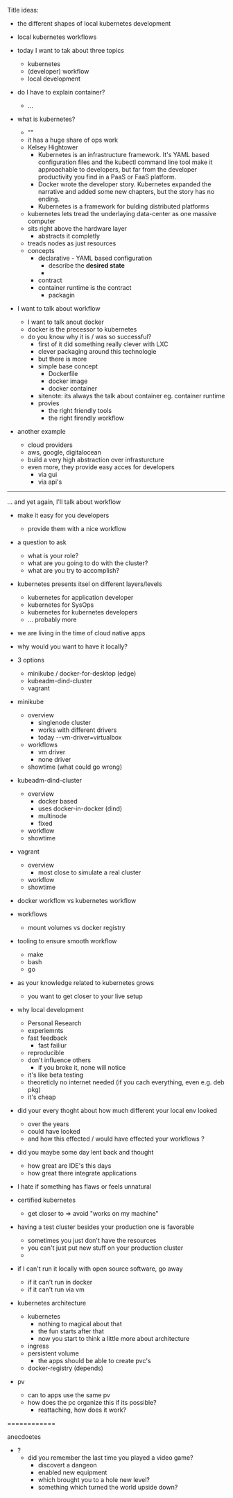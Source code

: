 
Title ideas:
- the different shapes of local kubernetes development
- local kubernetes workflows

- today I want to tak about three topics
    - kubernetes
    - (developer) workflow
    - local development

- do I have to explain container?
    - ...

- what is kubernetes?
    - "" 
    - it has a huge share of ops work
    - Kelsey Hightower
        - Kubernetes is an infrastructure framework. It's YAML based configuration files and the kubectl command line tool make it approachable to developers, but far from the developer productivity you find in a PaaS or FaaS platform.
        - Docker wrote the developer story. Kubernetes expanded the narrative and added some new chapters, but the story has no ending.
        - Kubernetes is a framework for bulding distributed platforms
    - kubernetes lets tread the underlaying data-center as one massive computer
    - sits right above the hardware layer
        - abstracts it completly
    - treads nodes as just resources
    - concepts
        - declarative - YAML based configuration
            - describe the **desired state**
            - 
        - contract
        - container runtime is the contract
            - packagin

- I want to talk about workflow
    - I want to talk anout docker
    - docker is the precessor to kubernetes
    - do you know why it is / was so successful?
        - first of it did something really clever with LXC
        - clever packaging around this technologie
        - but there is more
        - simple base concept
            - Dockerfile
            - docker image
            - docker container
        - sitenote: its always the talk about container eg. container runtime
        - provies
            - the right friendly tools
            - the right firendly workflow

- another example
    - cloud providers
    - aws, google, digitalocean
    - build a very high abstraction over infrasturcture
    - even more, they provide easy acces for developers
        - via gui
        - via api's

-----

... and yet again, I'll talk about workflow
- make it easy for you developers
    - provide them with a nice workflow

- a question to ask
    - what is your role?
    - what are you going to do with the cluster?
    - what are you try to accomplish?

- kubernetes presents itsel on different layers/levels
    - kubernetes for application developer
    - kubernetes for SysOps
    - kubernetes for kubernetes developers
    - ... probably more 

- we are living in the time of cloud native apps

- why would you want to have it locally?

- 3 options
    - minikube / docker-for-desktop (edge)
    - kubeadm-dind-cluster
    - vagrant

- minikube
    - overview
        - singlenode cluster
        - works with different drivers
        - today --vm-driver=virtualbox
    - workflows
        - vm driver
        - none driver
    - showtime (what could go wrong)

- kubeadm-dind-cluster
    - overview
        - docker based
        - uses docker-in-docker (dind)
        - multinode
        - fixed
    - workflow
    - showtime

- vagrant
    - overview
        - most close to simulate a real cluster
    - workflow
    - showtime

- docker workflow vs kubernetes workflow

- workflows
    - mount volumes vs docker registry

- tooling to ensure smooth workflow
    - make
    - bash
    - go




- as your knowledge related to kubernetes grows
    - you want to get closer to your live setup






- why local development
    - Personal Research
    - experiemnts
    - fast feedback
        - fast failiur
    - reproducible
    - don't influence others
        - if you broke it, none will notice
    - it's like beta testing
    - theoreticly no internet needed (if you cach everything, even e.g. deb pkg)
    - it's cheap

- did your every thoght about how much different your local env looked
    - over the years
    - could have looked
    - and how this effected / would have effected your workflows ?

- did you maybe some day lent back and thought
    - how great are IDE's this days
    - how great there integrate applications

- I hate if something has flaws or feels unnatural

- certified kubernetes
    - get closer to => avoid "works on my machine"

- having a test cluster besides your production one is favorable
    - sometimes you just don't have the resources
    - you can't just put new stuff on your production cluster
    - 

- if I can't run it locally with open source software, go away
    - if it can't run in docker
    - if it can't run via vm

- kubernetes architecture
    - kubernetes
        - nothing to magical about that
        - the fun starts after that
        - now you start to think a little more about architecture
    - ingress
    - persistent volume
        - the apps should be able to create pvc's
    - docker-registry (depends)

- pv
    - can to apps use the same pv
    - how does the pc organize this if its possible?
        - reattaching, how does it work?


============

anecdoetes

- ?
    - did you remember the last time you played a video game?
        - discovert a dangeon
        - enabled new equipment
        - which brought you to a hole new level?
        - something which turned the world upside down?
